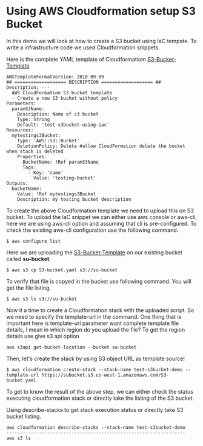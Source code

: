 # Using AWS Cloudformation setup S3 Bucket
In this demo we will look at how to create a S3 bucket using IaC tempate. To write a infrastructure code we used Cloudformation snippets.

Here is the complete YAML template of Cloudformatiom [S3-Bucket-Template](https://github.com/technetbytes/Cloudify/blob/main/AWS/IaC-Templates/S3-bucket.yaml)
    
````
AWSTemplateFormatVersion: 2010-09-09
## =================== DESCRIPTION =================== ##
Description: ---
  AWS CloudFormation S3 bucket template
  - Create a new S3 bucket without policy
Parameters: 
  paramS3Name:
    Description: Name of s3 bucket
    Type: String
    Default: 'test-s3bucket-using-iac'
Resources: 
  mytestings3Bucket:
    Type: 'AWS::S3::Bucket'
    DeletionPolicy: Delete #allow CloudFormation delete the bucket when stack is deleted
    Properties:
      BucketName: !Ref paramS3Name
      Tags:
        - Key: 'name'
          Value: 'testing-bucket'
Outputs:
  bucketName:
    Value: !Ref mytestings3Bucket
    Description: my testing bucket description
````

To create the above Cloudformation template we need to upload this on S3 bucket. To upload the IaC snippet we can either use aws console or aws-cli, here we are using aws-cli option and assuming that cli is pre-configured. To check the existing aws-cli configuration use the following command.

````
$ aws configure list
````
Here we are uploading the [S3-Bucket-Template](https://github.com/technetbytes/Cloudify/blob/main/AWS/IaC-Templates/S3-bucket.yaml) on our existing bucket called **su-bucket**.

````
$ aws s3 cp S3-bucket.yaml s3://su-bucket
````
To verify that file is copyed in the bucket use following command. You will get the file listing.

````
$ aws s3 ls s3://su-bucket
````
Now it a time to create a Cloudformation stack with the uploaded script. So we need to specify the template-url in the command. One thing that is important here is template-url parameter want complete template file details, I mean in which region do you upload the file? To get the region details use give s3 api option

````
aws s3api get-bucket-location --bucket su-bucket
````
Then, let's create the stack by using S3 object URL as template source!
````
$ aws cloudformation create-stack --stack-name test-s3bucket-demo --template-url https://subucket.s3.us-west-1.amazonaws.com/S3-bucket.yaml
````
To get to know the result of the above step, we can either check the status executing cloudformation stack or directly take the listing of the S3 bucket.

Using describe-stacks to get stack execution status or directly take S3 bucket listing.
````
aws cloudformation describe-stacks --stack-name test-s3bucket-demo
------------------------------------------------------------------
aws s3 ls
````